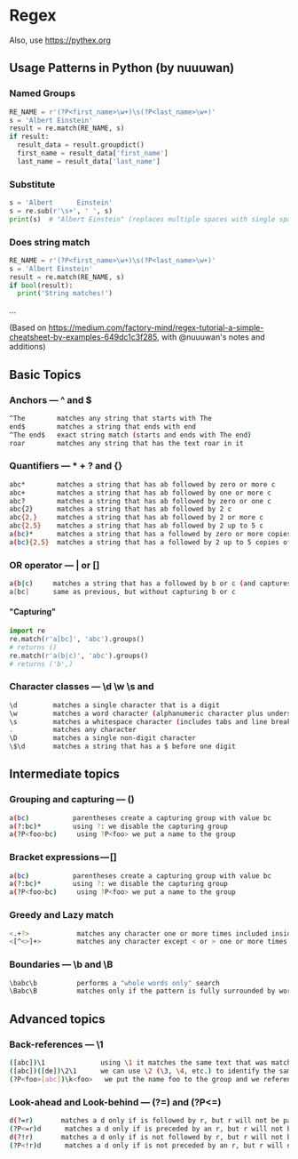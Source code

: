 # Regex

Also, use https://pythex.org

## Usage Patterns in Python (by nuuuwan)

### Named Groups
```python
RE_NAME = r'(?P<first_name>\w+)\s(?P<last_name>\w+)'
s = 'Albert Einstein'
result = re.match(RE_NAME, s)
if result:
  result_data = result.groupdict()
  first_name = result_data['first_name']
  last_name = result_data['last_name']
```

### Substitute

```python
s = 'Albert      Einstein'
s = re.sub(r'\s+', ' ', s)
print(s)  # "Albert Einstein" (replaces multiple spaces with single spaces)
```

### Does string match

```python
RE_NAME = r'(?P<first_name>\w+)\s(?P<last_name>\w+)'
s = 'Albert Einstein'
result = re.match(RE_NAME, s)
if bool(result):
  print('String matches!')
```

...

(Based on https://medium.com/factory-mind/regex-tutorial-a-simple-cheatsheet-by-examples-649dc1c3f285, with @nuuuwan's notes and additions)

## Basic Topics

### Anchors — ^ and $

```bash
^The        matches any string that starts with The
end$        matches a string that ends with end
^The end$   exact string match (starts and ends with The end)
roar        matches any string that has the text roar in it
```

### Quantifiers — * + ? and {}

```bash
abc*        matches a string that has ab followed by zero or more c
abc+        matches a string that has ab followed by one or more c
abc?        matches a string that has ab followed by zero or one c
abc{2}      matches a string that has ab followed by 2 c
abc{2,}     matches a string that has ab followed by 2 or more c
abc{2,5}    matches a string that has ab followed by 2 up to 5 c
a(bc)*      matches a string that has a followed by zero or more copies of the sequence bc
a(bc){2,5}  matches a string that has a followed by 2 up to 5 copies of the sequence bc
```

### OR operator — | or []
```bash
a(b|c)     matches a string that has a followed by b or c (and captures b or c)
a[bc]      same as previous, but without capturing b or c
```

#### "Capturing"
```python
import re
re.match(r'a[bc]', 'abc').groups()
# returns ()
re.match(r'a(b|c)', 'abc').groups()
# returns ('b',)
```

### Character classes — \d \w \s and
```bash
\d         matches a single character that is a digit
\w         matches a word character (alphanumeric character plus underscore)
\s         matches a whitespace character (includes tabs and line breaks)
.          matches any character
\D         matches a single non-digit character
\$\d       matches a string that has a $ before one digit
```


## Intermediate topics

### Grouping and capturing — ()

```bash
a(bc)           parentheses create a capturing group with value bc
a(?:bc)*        using ?: we disable the capturing group
a(?P<foo>bc)     using ?P<foo> we put a name to the group
```

### Bracket expressions — []

```bash
a(bc)           parentheses create a capturing group with value bc
a(?:bc)*        using ?: we disable the capturing group
a(?P<foo>bc)     using ?P<foo> we put a name to the group
```

### Greedy and Lazy match

```bash
<.+?>            matches any character one or more times included inside < and >, expanding as needed
<[^<>]+>         matches any character except < or > one or more times included inside < and >
```

### Boundaries — \b and \B

```bash
\babc\b          performs a "whole words only" search
\Babc\B          matches only if the pattern is fully surrounded by word characters
```

## Advanced topics

### Back-references — \1

```bash
([abc])\1              using \1 it matches the same text that was matched by the first capturing group
([abc])([de])\2\1      we can use \2 (\3, \4, etc.) to identify the same text that was matched by the second (third, fourth, etc.) capturing group
(?P<foo>[abc])\k<foo>   we put the name foo to the group and we reference it later (\k<foo>). The result is the same of the first regex
```

### Look-ahead and Look-behind — (?=) and (?P<=)

```bash
d(?=r)       matches a d only if is followed by r, but r will not be part of the overall regex match
(?P<=r)d      matches a d only if is preceded by an r, but r will not be part of the overall regex match
d(?!r)       matches a d only if is not followed by r, but r will not be part of the overall regex match
(?P<!r)d      matches a d only if is not preceded by an r, but r will not be part of the overall regex match
```
